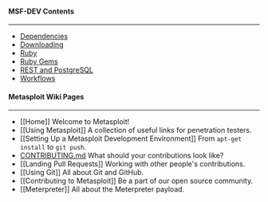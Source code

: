 #### MSF-DEV Contents
----

* [Dependencies](#install-dependencies)
* [Downloading](#set-up-your-local-copy-of-the-repository)
* [Ruby](#install-ruby)
* [Ruby Gems](#install-gems)
* [REST and PostgreSQL](#optional-set-up-the-rest-api-and-postgresql-database)
* [Workflows](#optional-tips-to-speed-up-common-workflows)

#### Metasploit Wiki Pages
----

* [[Home]] Welcome to Metasploit!
* [[Using Metasploit]] A collection of useful links for penetration testers.
* [[Setting Up a Metasploit Development Environment]] From `apt-get install` to `git push`.
* [CONTRIBUTING.md](https://github.com/rapid7/metasploit-framework/blob/master/CONTRIBUTING.md) What should your contributions look like?
* [[Landing Pull Requests]] Working with other people's contributions.
* [[Using Git]] All about Git and GitHub.
* [[Contributing to Metasploit]] Be a part of our open source community.
* [[Meterpreter]] All about the Meterpreter payload.

